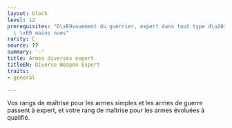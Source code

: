 ```yaml
---
layout: block
level: 12
prerequisites: "D\xE9vouement du guerrier, expert dans tout type d\u2019arme ou attaque\
  \ \xE0 mains nues"
rarity: C
source: ??
summary: '-'
title: Armes diverses expert
titleEN: Diverse Weapon Expert
traits:
- general

---
```


<p>Vos rangs de maîtrise pour les armes simples et les armes de guerre passent à expert, et votre rang de maîtrise pour les armes évoluées à qualifié.</p>
